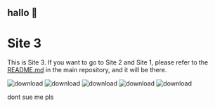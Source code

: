 ## hallo 👋

# Site 3

This is Site 3. If you want to go to Site 2 and Site 1, please refer to the [README.md](https://github.com/Nintendoboi2222/nintendoboi2222.github.io/blob/main/README.md#:~:text=Links-,Main,Main%202,-DMCA) in the main repository, and it will be there.

![download](https://github.com/user-attachments/assets/ecba5956-f86d-4413-bbf4-c382b3eed0b8)
![download](https://github.com/user-attachments/assets/bb4ef752-d46f-439e-8f94-736c8abf90fc)
![download](https://github.com/user-attachments/assets/5e7767a1-01eb-4f85-88fa-b4a33f32be45)
![download](https://github.com/user-attachments/assets/286c04b3-07c3-4b54-90eb-db60c5fdb1a9)
![download](https://github.com/user-attachments/assets/f0f0bcd5-8563-4d64-8d12-715742ad11be)


dont sue me pls
